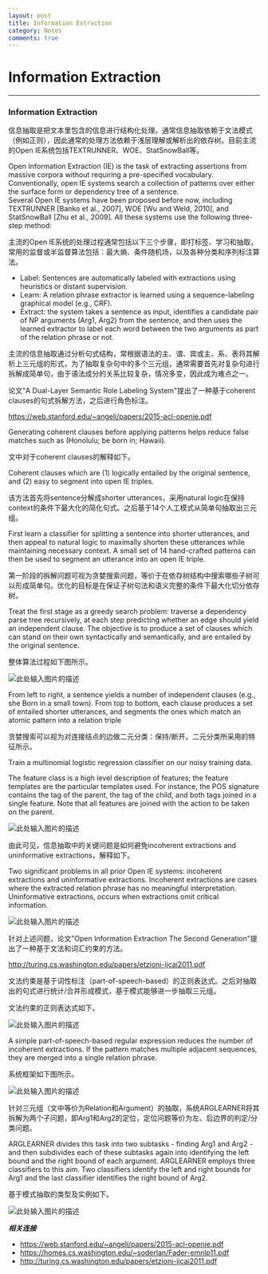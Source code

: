 ```yaml
---
layout: post
title: Information Extraction
category: Notes
comments: true
---
```


# Information Extraction

------

### Information Extraction

信息抽取是把文本里包含的信息进行结构化处理。通常信息抽取依赖于文法模式（例如正则），因此通常的处理方法依赖于浅层理解或解析出的依存树。目前主流的Open IE系统包括TEXTRUNNER、WOE、StatSnowBall等。

Open Information Extraction (IE) is the task of extracting assertions from massive corpora without requiring a pre-specified vocabulary.   
Conventionally, open IE systems search a collection of patterns over either the surface form or dependency tree of a sentence.   
Several Open IE systems have been proposed before now, including TEXTRUNNER [Banko et al., 2007], WOE [Wu and Weld, 2010], and StatSnowBall [Zhu et al., 2009]. All these systems use the following three-step method:

主流的Open IE系统的处理过程通常包括以下三个步骤，即打标签、学习和抽取，常用的监督或半监督算法包括：最大熵、条件随机场，以及各种分类和序列标注算法。

 - Label: Sentences are automatically labeled with extractions using heuristics or distant supervision.
 - Learn: A relation phrase extractor is learned using a sequence-labeling graphical model (e.g., CRF).
 - Extract: the system takes a sentence as input, identifies a candidate pair of NP arguments (Arg1, Arg2) from the sentence, and then uses the learned extractor to label each word between the two arguments as part of the relation phrase or not.

主流的信息抽取通过分析句式结构，常根据语法的主、谓、宾或主、系、表将其解析上三元组的形式，为了抽取复杂句中的多个三元组，通常需要首先对复杂句进行拆解成简单句，由于语法成分的关系比较复杂，情况多变，因此成为难点之一。

论文"A Dual-Layer Semantic Role Labeling System"提出了一种基于coherent clauses的句式拆解方法，之后进行角色标注。

<https://web.stanford.edu/~angeli/papers/2015-acl-openie.pdf>

Generating coherent clauses before applying patterns helps reduce false matches such as (Honolulu; be born in; Hawaii).

文中对于coherent clauses的解释如下。

Coherent clauses which are (1) logically entailed by the original sentence, and (2) easy to segment into open IE triples.

该方法首先将sentence分解成shorter utterances，采用natural logic在保持context的条件下最大化的简化句式。之后基于14个人工模式从简单句抽取出三元组。

First learn a classifier for splitting a sentence into shorter utterances, and then appeal to natural logic to maximally shorten these utterances while maintaining necessary context. A small set of 14 hand-crafted patterns can then be used to segment an utterance into an open IE triple.

第一阶段的拆解问题可视为贪婪搜索问题，等价于在依存树结构中搜索哪些子树可以形成简单句。优化的目标是在保证子树句法和语义完整的条件下最大化切分依存树。

Treat the first stage as a greedy search problem: traverse a dependency parse tree recursively, at each step predicting whether an edge should yield an independent clause. The objective is to produce a set of clauses which can stand on their own syntactically and semantically, and are entailed by the original sentence.

整体算法过程如下图所示。

![此处输入图片的描述][1]

From left to right, a sentence yields a number of independent clauses (e.g., she Born in a small town). From top to bottom, each clause produces a set of entailed shorter utterances, and segments the ones which match an atomic pattern into a relation triple

贪婪搜索可以视为对连接结点的边做二元分类：保持/断开。二元分类所采用的特征所示。

Train a multinomial logistic regression classifier on our noisy training data.

The feature class is a high level description of features; the feature templates are the particular templates used. For instance, the POS signature contains the tag of the parent, the tag of the child, and both tags joined in a single feature. Note that all features are joined with the action to be taken on the parent.

![此处输入图片的描述][2]

由此可见，信息抽取中的关键问题是如何避免incoherent extractions and uninformative extractions，解释如下。

Two significant problems in all prior Open IE systems: incoherent extractions and uninformative extractions. Incoherent extractions are cases where the extracted relation phrase has no meaningful interpretation. Uninformative extractions, occurs when extractions omit critical information.

![此处输入图片的描述][3]

针对上述问题，论文"Open Information Extraction The Second Generation"提出了一种基于文法和词汇约束的方法。

<http://turing.cs.washington.edu/papers/etzioni-ijcai2011.pdf>

文法约束是基于词性标注（part-of-speech-based）的正则表达式。之后对抽取出的句式进行统计/合并形成模式，基于模式能够进一步抽取三元组。

文法约束的正则表达式如下。

![此处输入图片的描述][5]

A simple part-of-speech-based regular expression reduces the number of incoherent extractions. If the pattern matches multiple adjacent sequences, they are merged into a single relation phrase.

系统框架如下图所示。

![此处输入图片的描述][4]

针对三元组（文中等价为Relation和Argument）的抽取，系统ARGLEARNER将其拆解为两个子问题，即Arg1和Arg2的定位，定位问题等价为左、后边界的判定/分类问题。

ARGLEARNER divides this task into two subtasks - finding Arg1 and Arg2 - and then subdivides each of these subtasks again into identifying the left bound and the right bound of each argument. ARGLEARNER employs three classifiers to this aim. Two classifiers identify the left and right bounds for Arg1 and the last classifier identifies the right bound of Arg2.

基于模式抽取的类型及实例如下。

![此处输入图片的描述][6]

***相关连接***

 - https://web.stanford.edu/~angeli/papers/2015-acl-openie.pdf
 - https://homes.cs.washington.edu/~soderlan/Fader-emnlp11.pdf
 - http://turing.cs.washington.edu/papers/etzioni-ijcai2011.pdf

  [1]: https://raw.githubusercontent.com/qiangsiwei/blog/gh-pages/_figures/2016-05-25-information_extraction/2016-05-25-information_extraction_1.png
  [2]: https://raw.githubusercontent.com/qiangsiwei/blog/gh-pages/_figures/2016-05-25-information_extraction/2016-05-25-information_extraction_2.png
  [3]: https://raw.githubusercontent.com/qiangsiwei/blog/gh-pages/_figures/2016-05-25-information_extraction/2016-05-25-information_extraction_3.png
  [4]: https://raw.githubusercontent.com/qiangsiwei/blog/gh-pages/_figures/2016-05-25-information_extraction/2016-05-25-information_extraction_4.png
  [5]: https://raw.githubusercontent.com/qiangsiwei/blog/gh-pages/_figures/2016-05-25-information_extraction/2016-05-25-information_extraction_5.png
  [6]: https://raw.githubusercontent.com/qiangsiwei/blog/gh-pages/_figures/2016-05-25-information_extraction/2016-05-25-information_extraction_6.png
